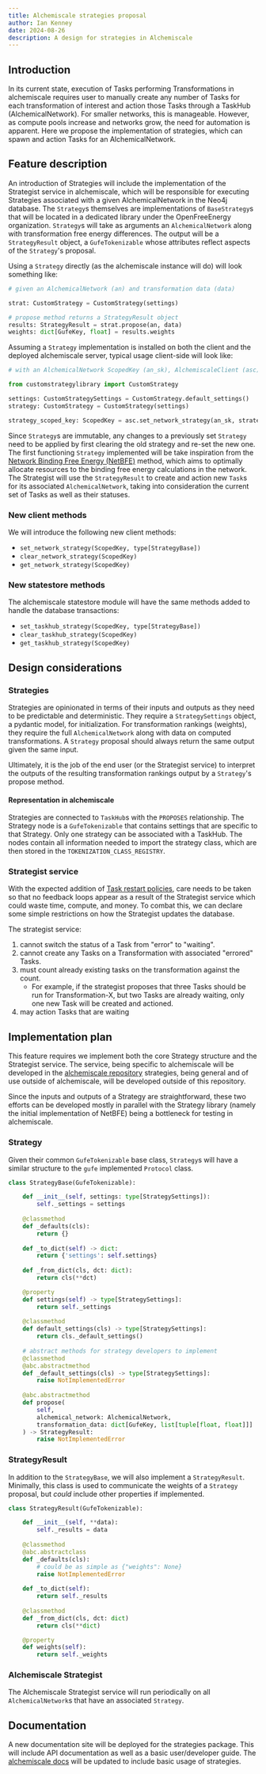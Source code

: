 ```yaml
---
title: Alchemiscale strategies proposal
author: Ian Kenney
date: 2024-08-26
description: A design for strategies in Alchemiscale
---
```


## Introduction

In its current state, execution of Tasks performing Transformations in alchemiscale requires user to manually create any number of Tasks for each transformation of interest and action those Tasks through a TaskHub (AlchemicalNetwork).
For smaller networks, this is manageable.
However, as compute pools increase and networks grow, the need for automation is apparent.
Here we propose the implementation of strategies, which can spawn and action Tasks for an AlchemicalNetwork.

## Feature description

An introduction of Strategies will include the implementation of the Strategist service in alchemiscale, which will be responsible for executing Strategies associated with a given AlchemicalNetwork in the Neo4j database.
The `Strategy`s themselves are implementations of `BaseStrategy`s that will be located in a dedicated library under the OpenFreeEnergy organization.
`Strategy`s will take as arguments an `AlchemicalNetwork` along with transformation free energy differences.
The output will be a `StrategyResult` object, a `GufeTokenizable` whose attributes reflect aspects of the `Strategy`'s proposal.

Using a `Strategy` directly (as the alchemiscale instance will do) will look something like:

```python
# given an AlchemicalNetwork (an) and transformation data (data)

strat: CustomStrategy = CustomStrategy(settings)

# propose method returns a StrategyResult object
results: StrategyResult = strat.propose(an, data)
weights: dict[GufeKey, float] = results.weights
```

Assuming a `Strategy` implementation is installed on both the client and the deployed alchemiscale server, typical usage client-side will look like:

```python
# with an AlchemicalNetwork ScopedKey (an_sk), AlchemiscaleClient (asc)

from customstrategylibrary import CustomStrategy

settings: CustomStrategySettings = CustomStrategy.default_settings()
strategy: CustomStrategy = CustomStrategy(settings)

strategy_scoped_key: ScopedKey = asc.set_network_strategy(an_sk, strategy)
```

Since `Strategy`s are immutable, any changes to a previously set `Strategy` need to be applied by first clearing the old strategy and re-set the new one.
The first functioning `Strategy` implemented will be take inspiration from the [Network Binding Free Energy (NetBFE)](https://pubs.acs.org/doi/10.1021/acs.jctc.1c00703) method, which aims to optimally allocate resources to the binding free energy calculations in the network.
The Strategist will use the `StrategyResult` to create and action new `Task`s for its associated `AlchemicalNetwork`, taking into consideration the current set of Tasks as well as their statuses.

### New client methods

We will introduce the following new client methods:

- `set_network_strategy(ScopedKey, type[StrategyBase])`
- `clear_network_strategy(ScopedKey)`
- `get_network_strategy(ScopedKey)`

### New statestore methods

The alchemiscale statestore module will have the same methods added to handle the database transactions:

- `set_taskhub_strategy(ScopedKey, type[StrategyBase])`
- `clear_taskhub_strategy(ScopedKey)`
- `get_taskhub_strategy(ScopedKey)`

## Design considerations

### Strategies

Strategies are opinionated in terms of their inputs and outputs as they need to be predictable and deterministic.
They require a `StrategySettings` object, a pydantic model, for initialization.
For transformation rankings (weights), they require the full `AlchemicalNetwork` along with data on computed transformations.
A `Strategy` proposal should always return the same output given the same input.

Ultimately, it is the job of the end user (or the Strategist service) to interpret the outputs of the resulting transformation rankings output by a `Strategy`'s propose method.

#### Representation in alchemiscale

Strategies are connected to `TaskHub`s with the `PROPOSES` relationship.
The Strategy node is a `GufeTokenizable` that contains settings that are specific to that Strategy.
Only one strategy can be associated with a TaskHub.
The nodes contain all information needed to import the strategy class, which are then stored in the `TOKENIZATION_CLASS_REGISTRY`.

### Strategist service

With the expected addition of [Task restart policies](../taskrestartpolicy), care needs to be taken so that no feedback loops appear as a result of the Strategist service which could waste time, compute, and money.
To combat this, we can declare some simple restrictions on how the Strategist updates the database.

The strategist service:

1. cannot switch the status of a Task from "error" to "waiting".
1. cannot create any Tasks on a Transformation with associated "errored" Tasks.
1. must count already existing tasks on the transformation against the count.
    - For example, if the strategist proposes that three Tasks should be run for Transformation-X, but two Tasks are already waiting, only one new Task will be created and actioned.
1. may action Tasks that are waiting

## Implementation plan

This feature requires we implement both the core Strategy structure and the Strategist service.
The service, being specific to alchemiscale will be developed in the [alchemiscale repository](https://github.com/openforcefield/alchemiscale) strategies, being general and of use outside of alchemiscale, will be developed outside of this repository.

Since the inputs and outputs of a Strategy are straightforward, these two efforts can be developed mostly in parallel with the Strategy library (namely the initial implementation of NetBFE) being a bottleneck for testing in alchemiscale.

### Strategy

Given their common `GufeTokenizable` base class, `Strategy`s will have a similar structure to the `gufe` implemented `Protocol` class.

```python
class StrategyBase(GufeTokenizable):

	def __init__(self, settings: type[StrategySettings]):
		self._settings = settings
	
	@classmethod
	def _defaults(cls):
		return {}
	
	def _to_dict(self) -> dict:
		return {'settings': self.settings}
	
	def _from_dict(cls, dct: dict):
		return cls(**dct)

	@property
	def settings(self) -> type[StrategySettings]:
		return self._settings
	
	@classmethod
	def default_settings(cls) -> type[StrategySettings]:
		return cls._default_settings()
	
	# abstract methods for strategy developers to implement
	@classmethod
	@abc.abstractmethod
	def _default_settings(cls) -> type[StrategySettings]:
		raise NotImplementedError
	
	@abc.abstractmethod
	def propose(
		self, 
		alchemical_network: AlchemicalNetwork, 
		transformation_data: dict[GufeKey, list[tuple[float, float]]]
	) -> StrategyResult:
		raise NotImplementedError
```

### StrategyResult

In addition to the `StrategyBase`, we will also implement a `StrategyResult`.
Minimally, this class is used to communicate the weights of a `Strategy` proposal, but *could* include other properties if implemented.

```python
class StrategyResult(GufeTokenizable):

	def __init__(self, **data):
		self._results = data
	
	@classmethod
	@abc.abstractclass
	def _defaults(cls):
		# could be as simple as {"weights": None}
		raise NotImplementedError
	
	def _to_dict(self):
		return self._results
	
	@classmethod
	def _from_dict(cls, dct: dict)
		return cls(**dict)

	@property
	def weights(self):
		return self._weights
```

### Alchemiscale Strategist

The Alchemiscale Strategist service will run periodically on all `AlchemicalNetwork`s that have an associated `Strategy`.

## Documentation

A new documentation site will be deployed for the strategies package.
This will include API documentation as well as a basic user/developer guide.
The [alchemiscale docs](https://docs.alchemiscale.org/en/latest/) will be updated to include basic usage of strategies.
